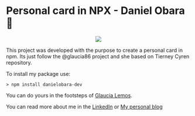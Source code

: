 
# Personal card in NPX - Daniel Obara :floppy_disk:

<p align="center">
 <img src="https://i.imgsafe.org/33/33d0d436c3.png"/>
</p>

This project was developed with the purpose to create a personal card in npm. 
Its just follow the @glaucia86 project and she based on Tierney Cyren repository.

To install my package use:

```
> npm install danielobara-dev

```

You can do yours in the footsteps of [Glaucia Lemos](https://github.com/glaucia86/glaucia86).


You can read more about me in the [LinkedIn](https://www.linkedin.com/in/danielobara)
or [My personal blog](https://www.danielobara.wordpress.com)
